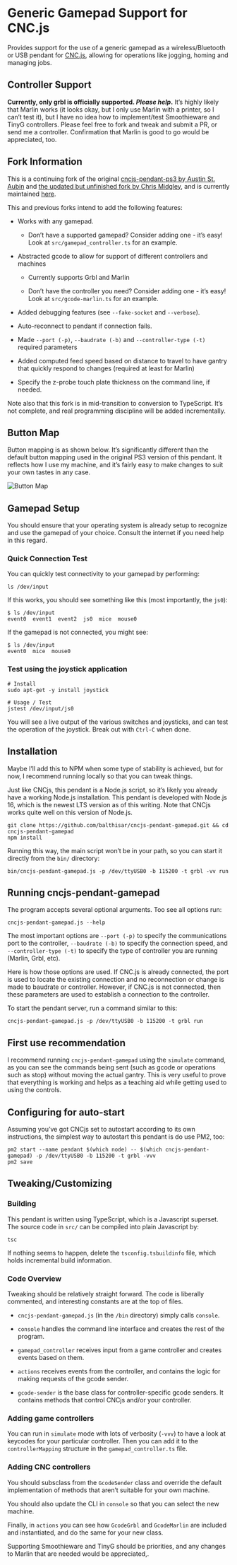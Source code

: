 Generic Gamepad Support for CNC.js
==================================

 [1]: https://cnc.js.org
 [2]: https://github.com/cncjs/cncjs-pendant-ps3
 [3]: https://github.com/cmidgley/cncjs-pendant-ps3
 [4]: https://github.com/balthisar/cncjs-pendant-gamepad
 [5]: http

Provides support for the use of a generic gamepad as a wireless/Bluetooth or USB pendant for [CNC.js][1], allowing for operations like jogging, homing and managing jobs.


Controller Support
------------------

**Currently, only grbl is officially supported. _Please help_.** It’s highly likely that Marlin works (it looks okay, but I only use Marlin with a printer, so I can’t test it), but I have no idea how to implement/test Smoothieware and TinyG controllers. Please feel free to fork and tweak and submit a PR, or send me a controller. Confirmation that Marlin is good to go would be appreciated, too.


Fork Information
----------------

This is a continuing fork of the original [cncjs-pendant-ps3 by Austin St. Aubin][2] and [the updated but unfinished fork by Chris Midgley][3], and is currently maintained [here][4].

This and previous forks intend to add the following features:

- Works with any gamepad.

    - Don’t have a supported gamepad? Consider adding one - it’s easy! Look
      at `src/gamepad_controller.ts` for an example.
      
- Abstracted gcode to allow for support of different controllers and machines

    - Currently supports Grbl and Marlin
    
    - Don’t have the controller you need?  Consider adding one - it’s easy!
      Look at `src/gcode-marlin.ts` for an example.
      
- Added debugging features (see `--fake-socket` and `--verbose`).

- Auto-reconnect to pendant if connection fails.

- Made `--port (-p)`, `--baudrate (-b)` and `--controller-type (-t)` required 
  parameters 

- Added computed feed speed based on distance to travel to have gantry that
  quickly respond to changes (required at least for Marlin)

- Specify the z-probe touch plate thickness on the command line, if needed.

Note also that this fork is in mid-transition to conversion to TypeScript. It’s
not complete, and real programming discipline will be added incrementally.


Button Map
----------

Button mapping is as shown below. It’s significantly different than the default button mapping used in the original PS3 version of this pendant. It reflects how I use my machine, and it’s fairly easy to make changes to suit your own tastes in any case.

![Button Map](images/cncjs-pendant-gamepad.png)


Gamepad Setup
-------------

You should ensure that your operating system is already setup to recognize and use the gamepad of your choice. Consult the internet if you need help in this regard.

### Quick Connection Test 

You can quickly test connectivity to your gamepad by performing:

    ls /dev/input

If this works, you should see something like this (most importantly, the `js0`):

    $ ls /dev/input
    event0  event1  event2  js0  mice  mouse0

If the gamepad is not connected, you might see:

    $ ls /dev/input
    event0  mice  mouse0


### Test using the joystick application

    # Install
    sudo apt-get -y install joystick

    # Usage / Test
    jstest /dev/input/js0

You will see a live output of the various switches and joysticks, and can test the operation of the joystick.  Break out with `Ctrl-C` when done.


Installation
------------

Maybe I’ll add this to NPM when some type of stability is achieved, but for now, I recommend running locally so that you can tweak things.

Just like CNCjs, this pendant is a Node.js script, so it’s likely you already have a working Node.js installation. This pendant is developed with Node.js 16, which is the newest LTS version as of this writing. Note that CNCjs works quite well on this version of Node.js.

    git clone https://github.com/balthisar/cncjs-pendant-gamepad.git && cd cncjs-pendant-gamepad
    npm install

Running this way, the main script won’t be in your path, so you can start it directly from the `bin/` directory:

    bin/cncjs-pendant-gamepad.js -p /dev/ttyUSB0 -b 115200 -t grbl -vv run 


Running cncjs-pendant-gamepad
-----------------------------

The program accepts several optional arguments. Too see all options run:

    cncjs-pendant-gamepad.js --help

The most important options are `--port (-p)` to specify the communications port to the controller, `--baudrate (-b)` to specify the connection speed, and `--controller-type (-t)` to specify the type of controller you are running (Marlin, Grbl, etc).

Here is how those options are used. If CNC.js is already connected, the port is used to locate the existing connection and no reconnection or change is made to baudrate or controller.  However, if CNC.js is not connected, then these parameters are used to establish a connection to the controller.

To start the pendant server, run a command similar to this:

    cncjs-pendant-gamepad.js -p /dev/ttyUSB0 -b 115200 -t grbl run


First use recommendation
------------------------

I recommend running `cncjs-pendant-gamepad` using the `simulate` command, as you can see the commands being sent (such as gcode or operations such as stop) without moving the actual gantry.  This is very useful to prove that everything is working and helps as a teaching aid while getting used to using the controls.


Configuring for auto-start
--------------------------

Assuming you’ve got CNCjs set to autostart according to its own instructions, the simplest way to autostart this pendant is do use PM2, too:

    pm2 start --name pendant $(which node) -- $(which cncjs-pendant-gamepad) -p /dev/ttyUSB0 -b 115200 -t grbl -vvv
    pm2 save


Tweaking/Customizing
--------------------

### Building

This pendant is written using TypeScript, which is a Javascript superset. The source code in `src/` can be compiled into plain Javascript by:

    tsc

If nothing seems to happen, delete the `tsconfig.tsbuildinfo` file, which holds incremental build information.

### Code Overview

Tweaking should be relatively straight forward. The code is liberally commented, and interesting constants are at the top of files.

- `cncjs-pendant-gamepad.js` (in the `/bin` directory) simply calls `console`.

- `console` handles the command line interface and creates the rest of the program.

- `gamepad_controller` receives input from a game controller and creates events based on them.

- `actions` receives events from the controller, and contains the logic for making requests of the gcode sender.

- `gcode-sender` is the base class for controller-specific gcode senders. It contains methods that control CNCjs and/or your controller.


### Adding game controllers

You can run in `simulate` mode with lots of verbosity (`-vvv`) to have a look at keycodes for your particular controller. Then you can add it to the `controllerMapping` structure in the `gamepad_controller.ts` file.


### Adding CNC controllers

You should subsclass from the `GcodeSender` class and override the default implementation of methods that aren’t suitable for your own machine.

You should also update the CLI in `console` so that you can select the new machine.

Finally, in `actions` you can see how `GcodeGrbl` and `GcodeMarlin` are included and instantiated, and do the same for your new class.

Supporting Smoothieware and TinyG should be priorities, and any changes to Marlin that are needed would be appreciated,.
